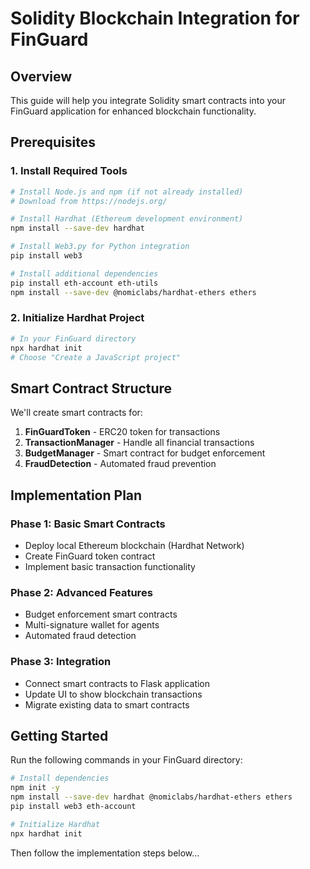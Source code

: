 # Solidity Blockchain Integration for FinGuard

## Overview
This guide will help you integrate Solidity smart contracts into your FinGuard application for enhanced blockchain functionality.

## Prerequisites

### 1. Install Required Tools
```bash
# Install Node.js and npm (if not already installed)
# Download from https://nodejs.org/

# Install Hardhat (Ethereum development environment)
npm install --save-dev hardhat

# Install Web3.py for Python integration
pip install web3

# Install additional dependencies
pip install eth-account eth-utils
npm install --save-dev @nomiclabs/hardhat-ethers ethers
```

### 2. Initialize Hardhat Project
```bash
# In your FinGuard directory
npx hardhat init
# Choose "Create a JavaScript project"
```

## Smart Contract Structure

We'll create smart contracts for:
1. **FinGuardToken** - ERC20 token for transactions
2. **TransactionManager** - Handle all financial transactions
3. **BudgetManager** - Smart contract for budget enforcement
4. **FraudDetection** - Automated fraud prevention

## Implementation Plan

### Phase 1: Basic Smart Contracts
- Deploy local Ethereum blockchain (Hardhat Network)
- Create FinGuard token contract
- Implement basic transaction functionality

### Phase 2: Advanced Features
- Budget enforcement smart contracts
- Multi-signature wallet for agents
- Automated fraud detection

### Phase 3: Integration
- Connect smart contracts to Flask application
- Update UI to show blockchain transactions
- Migrate existing data to smart contracts

## Getting Started

Run the following commands in your FinGuard directory:

```bash
# Install dependencies
npm init -y
npm install --save-dev hardhat @nomiclabs/hardhat-ethers ethers
pip install web3 eth-account

# Initialize Hardhat
npx hardhat init
```

Then follow the implementation steps below...
